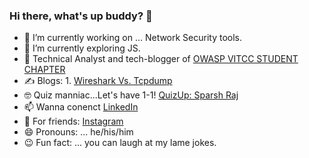 ### Hi there, what's up buddy? 👋

- 🔭 I’m currently working on ... Network Security tools.
- 🌱 I’m currently exploring JS.
- 🧔 Technical Analyst and tech-blogger of [OWASP VITCC STUDENT CHAPTER](http://blog.owaspvit.com/)
- ✍ Blogs:
        1. [Wireshark Vs. Tcpdump](https://blog.owaspvit.com/2021/01/wireshark-vs-tcpdump.html)
- 🤓 Quiz manniac...Let's have 1-1! [QuizUp: Sparsh Raj](https://www.quizup.com/)
- 📫 Wanna conenct [LinkedIn](https://www.linkedin.com/in/sparsh-raj-sr2610)
- 👻 For friends: [Instagram](https://www.instagram.com/sparsshhhh_/)
- 😄 Pronouns: ... he/his/him
- 😉 Fun fact: ... you can laugh at my lame jokes.

